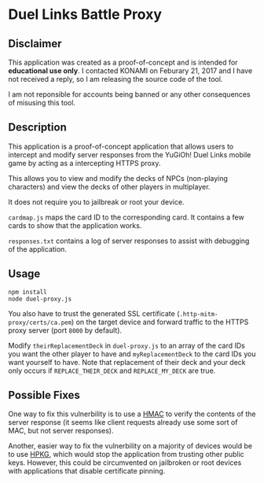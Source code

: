Duel Links Battle Proxy
======

## Disclaimer
This application was created as a proof-of-concept and is intended for **educational use only**. I contacted KONAMI on Feburary 21, 2017 and I have not received a reply, so I am releasing the source code of the tool.

I am not reponsible for accounts being banned or any other consequences of misusing this tool.


## Description
This application is a proof-of-concept application that allows users to intercept and modify server responses from the YuGiOh! Duel Links mobile game by acting as a intercepting HTTPS proxy.

This allows you to view and modify the decks of NPCs (non-playing characters) and view the decks of other players in multiplayer.

It does not require you to jailbreak or root your device.

`cardmap.js` maps the card ID to the corresponding card. It contains a few cards to show that the application works.

`responses.txt` contains a log of server responses to assist with debugging of the application.


## Usage
```
npm install
node duel-proxy.js
```

You also have to trust the generated SSL certificate (`.http-mitm-proxy/certs/ca.pem`) on the target device and forward traffic to the HTTPS proxy server (port `8000` by default).

Modify `theirReplacementDeck` in `duel-proxy.js` to an array of the card IDs you want the other player to have and `myReplacementDeck` to the card IDs you want yourself to have. Note that replacement of their deck and your deck only occurs if `REPLACE_THEIR_DECK` and `REPLACE_MY_DECK` are true.


## Possible Fixes
One way to fix this vulnerbility is to use a [HMAC](https://en.wikipedia.org/wiki/Hash-based_message_authentication_code) to verify the contents of the server response (it seems like client requests already use some sort of MAC, but not server responses).

Another, easier way to fix the vulnerbility on a majority of devices would be to use [HPKG](https://en.wikipedia.org/wiki/HTTP_Public_Key_Pinning), which would stop the application from trusting other public keys. However, this could be circumvented on jailbroken or root devices with applications that disable certificate pinning.
